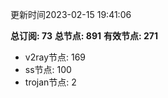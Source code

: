 更新时间2023-02-15 19:41:06

**总订阅: 73**
**总节点: 891**
**有效节点: 271**
- v2ray节点: 169
- ss节点: 100
- trojan节点: 2
